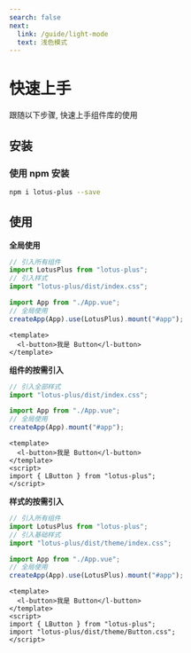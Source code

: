 ```yaml
---
search: false
next:
  link: /guide/light-mode
  text: 浅色模式
---
```


# 快速上手

跟随以下步骤, 快速上手组件库的使用

## 安装

### 使用 npm 安装

```bash
npm i lotus-plus --save
```

## 使用

**全局使用**

```ts
// 引入所有组件
import LotusPlus from "lotus-plus";
// 引入样式
import "lotus-plus/dist/index.css";

import App from "./App.vue";
// 全局使用
createApp(App).use(LotusPlus).mount("#app");
```

```vue
<template>
  <l-button>我是 Button</l-button>
</template>
```

**组件的按需引入**

```ts
// 引入全部样式
import "lotus-plus/dist/index.css";

import App from "./App.vue";
// 全局使用
createApp(App).mount("#app");
```

```vue
<template>
  <l-button>我是 Button</l-button>
</template>
<script>
import { LButton } from "lotus-plus";
</script>
```

**样式的按需引入**

```ts
// 引入所有组件
import LotusPlus from "lotus-plus";
// 引入基础样式
import "lotus-plus/dist/theme/index.css";

import App from "./App.vue";
// 全局使用
createApp(App).use(LotusPlus).mount("#app");
```

```vue
<template>
  <l-button>我是 Button</l-button>
</template>
<script>
import { LButton } from "lotus-plus";
import "lotus-plus/dist/theme/Button.css";
</script>
```
